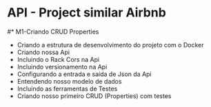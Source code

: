 # API - Project similar Airbnb


#* M1-Criando CRUD Properties
  * Criando a estrutura de desenvolvimento do projeto com o Docker
  * Criando nossa Api
  * Incluindo o Rack Cors na Api
  * Incluindo versionamento na Api
  * Configurando a entrada e saída de Json da Api
  * Entendendo nosso modelo de dados
  * Incluindo as ferramentas de Testes
  * Criando nosso primeiro CRUD (Properties) com testes

